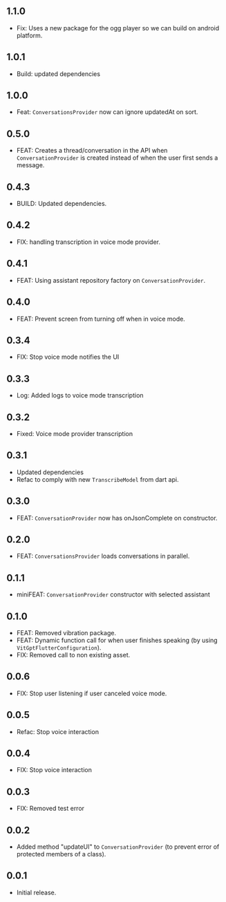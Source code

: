 ## 1.1.0

- Fix: Uses a new package for the ogg player so we can build on android platform.

## 1.0.1

- Build: updated dependencies

## 1.0.0

- Feat: `ConversationsProvider` now can ignore updatedAt on sort.

## 0.5.0

- FEAT: Creates a thread/conversation in the API when `ConversationProvider` is created instead of
when the user first sends a message.

## 0.4.3

* BUILD: Updated dependencies.

## 0.4.2

* FIX: handling transcription in voice mode provider.

## 0.4.1

* FEAT: Using assistant repository factory on `ConversationProvider`.

## 0.4.0

* FEAT: Prevent screen from turning off when in voice mode.

## 0.3.4

* FIX: Stop voice mode notifies the UI

## 0.3.3

* Log: Added logs to voice mode transcription

## 0.3.2

* Fixed: Voice mode provider transcription

## 0.3.1

* Updated dependencies
* Refac to comply with new `TranscribeModel` from dart api.

## 0.3.0

* FEAT: `ConversationProvider` now has onJsonComplete on constructor.

## 0.2.0

* FEAT: `ConversationsProvider` loads conversations in parallel.

## 0.1.1

* miniFEAT: `ConversationProvider` constructor with selected assistant

## 0.1.0

* FEAT: Removed vibration package.
* FEAT: Dynamic function call for when user finishes speaking (by using `VitGptFlutterConfiguration`).
* FIX: Removed call to non existing asset.

## 0.0.6

* FIX: Stop user listening if user canceled voice mode.

## 0.0.5

* Refac: Stop voice interaction

## 0.0.4

* FIX: Stop voice interaction

## 0.0.3

* FIX: Removed test error

## 0.0.2

* Added method "updateUI" to `ConversationProvider` (to prevent error of protected members of a class).

## 0.0.1

* Initial release.
